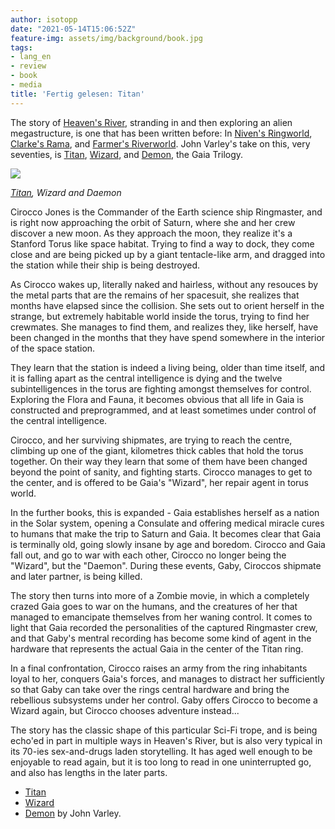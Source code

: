 ```yaml
---
author: isotopp
date: "2021-05-14T15:06:52Z"
feature-img: assets/img/background/book.jpg
tags:
- lang_en
- review
- book
- media
title: 'Fertig gelesen: Titan'
---
```

The story of [Heaven's River](https://blog.koehntopp.info/2021/04/07/fertig-gelesen-heavens-river.html), stranding in and then exploring an alien megastructure, is one that has been written before: In [Niven's Ringworld](https://www.amazon.de/Ringworld-English-Larry-Niven-ebook/dp/B01513ZIL6), [Clarke's Rama](https://www.amazon.de/Rendezvous-Rama-Book-English-ebook/dp/B0079MRDIE), and [Farmer's Riverworld](https://www.amazon.de/Riverworld-Including-Scattered-Fabulous-Riverboat/dp/0765326523/). John Varley's take on this, very seventies, is [Titan](https://www.amazon.de/Titan-Gaia-Book-1-English-ebook/dp/B009KUXCBK), [Wizard](https://www.amazon.de/gp/product/B009KUXKAI), and [Demon](https://www.amazon.de/gp/product/B009KUXAEO), the Gaia Trilogy.

[![](/uploads/2021/05/titan.jpg)](https://www.amazon.de/Titan-Gaia-Book-1-English-ebook/dp/B009KUXCBK)

*[Titan](https://www.amazon.de/Titan-Gaia-Book-1-English-ebook/dp/B009KUXCBK), Wizard and Daemon*

Cirocco Jones is the Commander of the Earth science ship Ringmaster, and is right now approaching the orbit of Saturn, where she and her crew discover a new moon. As they approach the moon, they realize it's a Stanford Torus like space habitat. Trying to find a way to dock, they come close and are being picked up by a giant tentacle-like arm, and dragged into the station while their ship is being destroyed.

As Cirocco wakes up, literally naked and hairless, without any resouces by the metal parts that are the remains of her spacesuit, she realizes that months have elapsed since the collision. She sets out to orient herself in the strange, but extremely habitable world inside the torus, trying to find her crewmates. She manages to find them, and realizes they, like herself, have been changed in the months that they have spend somewhere in the interior of the space station.

They learn that the station is indeed a living being, older than time itself, and it is falling apart as the central intelligence is dying and the twelve subintelligences in the torus are fighting amongst themselves for control. Exploring the Flora and Fauna, it becomes obvious that all life in Gaia is constructed and preprogrammed, and at least sometimes under control of the central intelligence.

Cirocco, and her surviving shipmates, are trying to reach the centre, climbing up one of the giant, kilometres thick cables that hold the torus together. On their way they learn that some of them have been changed beyond the point of sanity, and fighting starts. Cirocco manages to get to the center, and is offered to be Gaia's "Wizard", her repair agent in torus world.

In the further books, this is expanded - Gaia establishes herself as a nation in the Solar system, opening a Consulate and offering medical miracle cures to humans that make the trip to Saturn and Gaia. It becomes clear that Gaia is terminally old, going slowly insane by age and boredom. Cirocco and Gaia fall out, and go to war with each other, Cirocco no longer being the "Wizard", but the "Daemon". During these events, Gaby, Ciroccos shipmate and later partner, is being killed.

The story then turns into more of a Zombie movie, in which a completely crazed Gaia goes to war on the humans, and the creatures of her that managed to emancipate themselves from her waning control. It comes to light that Gaia recorded the personalities of the captured Ringmaster crew, and that Gaby's mentral recording has become some kind of agent in the hardware that represents the actual Gaia in the center of the Titan ring.

In a final confrontation, Cirocco raises an army from the ring inhabitants loyal to her, conquers Gaia's forces, and manages to distract her sufficiently so that Gaby can take over the rings central hardware and bring the rebellious subsystems under her control. Gaby offers Cirocco to become a Wizard again, but Cirocco chooses adventure instead...

The story has the classic shape of this particular Sci-Fi trope, and is being echo'ed in part in multiple ways in Heaven's River, but is also very typical in its 70-ies sex-and-drugs laden storytelling. It has aged well enough to be enjoyable to read again, but it is too long to read in one uninterrupted go, and also has lengths in the later parts.

- [Titan](https://www.amazon.de/Titan-Gaia-Book-1-English-ebook/dp/B009KUXCBK)
- [Wizard](https://www.amazon.de/gp/product/B009KUXKAI)
- [Demon](https://www.amazon.de/gp/product/B009KUXAEO) by John Varley.
